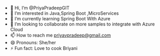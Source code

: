 - 👋 Hi, I’m @PriyaPradeepGIT
- 👀 I’m interested in Java,Spring Boot ,MicroServices
- 🌱 I’m currently learning Spring Boot With Azure
- 💞️ I’m looking to collaborate on more samples to integrate with Azure Cloud
- 📫 How to reach me priyavpradeep@gmail.com  
- 😄 Pronouns: She/her
- ⚡ Fun fact: Love to cook Briyani

<!---
PriyaPradeepGIT/PriyaPradeepGIT is a ✨ special ✨ repository because its `README.md` (this file) appears on your GitHub profile.
You can click the Preview link to take a look at your changes.
--->
